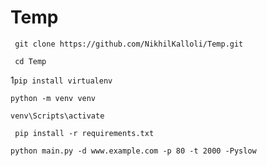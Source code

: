 # Temp
``` git clone https://github.com/NikhilKalloli/Temp.git```

``` cd Temp```

1``` pip install virtualenv ```

``` python -m venv venv ```

``` venv\Scripts\activate ```

``` pip install -r requirements.txt```

``` python main.py -d www.example.com -p 80 -t 2000 -Pyslow ```